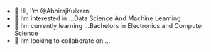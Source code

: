- 👋 Hi, I’m @AbhirajKulkarni
- 👀 I’m interested in ...Data Science And Machine Learning
- 🌱 I’m currently learning ...Bachelors in Electronics and Computer Science
- 💞️ I’m looking to collaborate on ...



<!---
AbhirajKulkarni/AbhirajKulkarni is a ✨ special ✨ repository because its `README.md` (this file) appears on your GitHub profile.
You can click the Preview link to take a look at your changes.
--->

